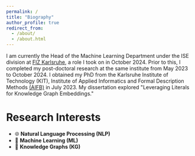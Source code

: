 ```yaml
---
permalink: /
title: "Biography"
author_profile: true
redirect_from: 
  - /about/
  - /about.html
---
```


I am currently the Head of the Machine Learning Department under the ISE division at [FIZ Karlsruhe](https://www.fiz-karlsruhe.de/), a role I took on in October 2024. Prior to this, I completed my post-doctoral research at the same institute from May 2023 to October 2024. I obtained my PhD from the Karlsruhe Institute of Technology (KIT), Institute of Applied Informatics and Formal Description Methods [(AIFB)](https://www.aifb.kit.edu/) in July 2023. My dissertation explored "Leveraging Literals for Knowledge Graph Embeddings."

# Research Interests

- 🌐 **Natural Language Processing (NLP)**
- 🤖 **Machine Learning (ML)**
- 🧠 **Knowledge Graphs (KG)**
